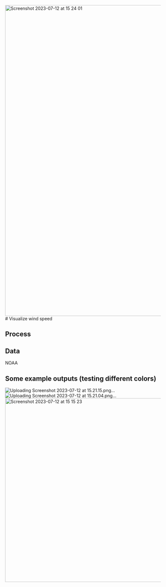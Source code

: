 <img width="1005" alt="Screenshot 2023-07-12 at 15 24 01" src="https://github.com/jhjanicki/process_wind_data/assets/6565011/e70991f9-89c6-47bd-9918-e9ade85c2de5">
# Visualize wind speed

## Process

## Data
NOAA

## Some example outputs (testing different colors)
![Uploading Screenshot 2023-07-12 at 15.21.15.png…]()
![Uploading Screenshot 2023-07-12 at 15.21.04.png…]()
<img width="594" alt="Screenshot 2023-07-12 at 15 15 23" src="https://github.com/jhjanicki/process_wind_data/assets/6565011/7f4a575f-cdb3-43f7-98ab-2468f0da0e39">
